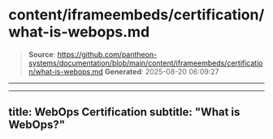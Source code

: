 # content/iframeembeds/certification/what-is-webops.md

> **Source**: https://github.com/pantheon-systems/documentation/blob/main/content/iframeembeds/certification/what-is-webops.md
> **Generated**: 2025-08-20 06:09:27

---

---
title: WebOps Certification
subtitle: "What is WebOps?"
---

<Partial file="certification-guide/what-is-webops.md" />
